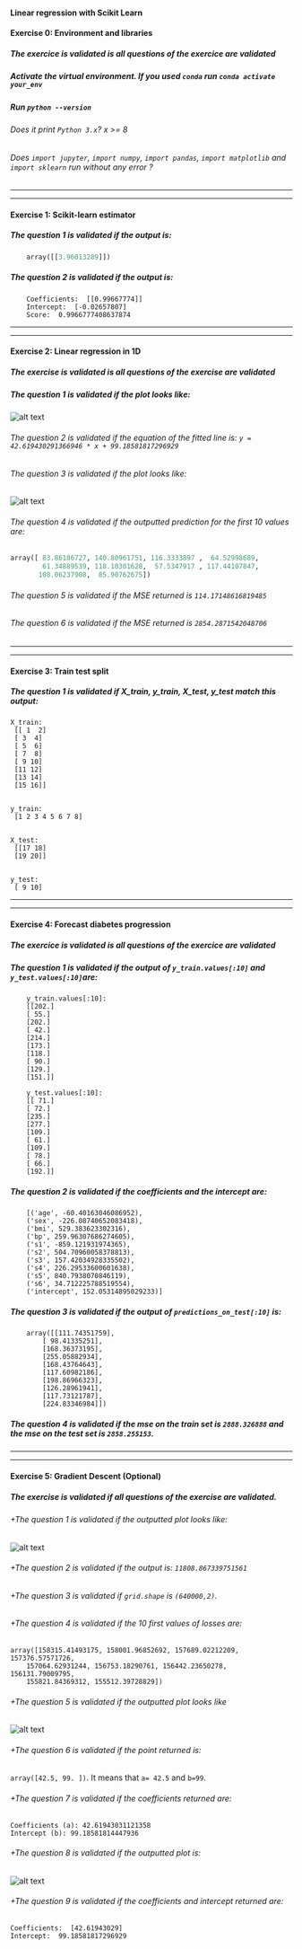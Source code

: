 #### Linear regression with Scikit Learn

#### Exercise 0: Environment and libraries

##### The exercice is validated is all questions of the exercice are validated

##### Activate the virtual environment. If you used `conda` run `conda activate your_env`

##### Run `python --version`

###### Does it print `Python 3.x`? x >= 8

###### Does `import jupyter`, `import numpy`, `import pandas`, `import matplotlib` and `import sklearn` run without any error ?

---

---

#### Exercise 1: Scikit-learn estimator

##### The question 1 is validated if the output is:

```python
    array([[3.96013289]])
```

##### The question 2 is validated if the output is:

```output
    Coefficients:  [[0.99667774]]
    Intercept:  [-0.02657807]
    Score:  0.9966777408637874
```

---

---

#### Exercise 2: Linear regression in 1D

##### The exercise is validated is all questions of the exercise are validated

##### The question 1 is validated if the plot looks like:

![alt text][q1]

[q1]: ../w2_day1_ex2_q1.png "Scatter plot"

###### The question 2 is validated if the equation of the fitted line is: `y = 42.619430291366946 * x + 99.18581817296929`

###### The question 3 is validated if the plot looks like:

![alt text][q3]

[q3]: ../w2_day1_ex2_q3.png "Scatter plot + fitted line"

###### The question 4 is validated if the outputted prediction for the first 10 values are:

```python
array([ 83.86186727, 140.80961751, 116.3333897 ,  64.52998689,
        61.34889539, 118.10301628,  57.5347917 , 117.44107847,
       108.06237908,  85.90762675])
```

###### The question 5 is validated if the MSE returned is `114.17148616819485`

###### The question 6 is validated if the MSE returned is `2854.2871542048706`

---

---

#### Exercise 3: Train test split

##### The question 1 is validated if X_train, y_train, X_test, y_test match this output:

```console
X_train:
 [[ 1  2]
 [ 3  4]
 [ 5  6]
 [ 7  8]
 [ 9 10]
 [11 12]
 [13 14]
 [15 16]]


y_train:
 [1 2 3 4 5 6 7 8]


X_test:
 [[17 18]
 [19 20]]


y_test:
 [ 9 10]
```

---

---

#### Exercise 4: Forecast diabetes progression

##### The exercice is validated is all questions of the exercice are validated

##### The question 1 is validated if the output of `y_train.values[:10]` and `y_test.values[:10]`are:

```console
    y_train.values[:10]:
    [[202.]
    [ 55.]
    [202.]
    [ 42.]
    [214.]
    [173.]
    [118.]
    [ 90.]
    [129.]
    [151.]]

    y_test.values[:10]:
    [[ 71.]
    [ 72.]
    [235.]
    [277.]
    [109.]
    [ 61.]
    [109.]
    [ 78.]
    [ 66.]
    [192.]]
```

##### The question 2 is validated if the coefficients and the intercept are:

```console
    [('age', -60.40163046086952),
    ('sex', -226.08740652083418),
    ('bmi', 529.383623302316),
    ('bp', 259.96307686274605),
    ('s1', -859.121931974365),
    ('s2', 504.70960058378813),
    ('s3', 157.42034928335502),
    ('s4', 226.29533600601638),
    ('s5', 840.7938070846119),
    ('s6', 34.712225788519554),
    ('intercept', 152.05314895029233)]
```

##### The question 3 is validated if the output of `predictions_on_test[:10]` is:

```console
    array([[111.74351759],
        [ 98.41335251],
        [168.36373195],
        [255.05882934],
        [168.43764643],
        [117.60982186],
        [198.86966323],
        [126.28961941],
        [117.73121787],
        [224.83346984]])
```

##### The question 4 is validated if the mse on the **train set** is `2888.326888` and the mse on the **test set** is `2858.255153`.

---
---

#### Exercise 5: Gradient Descent (Optional)

##### The exercise is validated if all questions of the exercise are validated.

###### +The question 1 is validated if the outputted plot looks like:

![alt text][ex5q1]

[ex5q1]: ../w2_day1_ex5_q1.png "Scatter plot "

###### +The question 2 is validated if the output is: `11808.867339751561`

###### +The question 3 is validated if `grid.shape` is `(640000,2)`.

###### +The question 4 is validated if the 10 first values of losses are:

```console
array([158315.41493175, 158001.96852692, 157689.02212209, 157376.57571726,
    157064.62931244, 156753.18290761, 156442.23650278, 156131.79009795,
    155821.84369312, 155512.39728829])
```

###### +The question 5 is validated if the outputted plot looks like

![alt text][ex5q5]

[ex5q5]: ../w2_day1_ex5_q5.png "MSE"

###### +The question 6 is validated if the point returned is:
`array([42.5, 99. ])`. It means that `a= 42.5` and `b=99`.

###### +The question 7 is validated if the coefficients returned are:

```console
Coefficients (a): 42.61943031121358
Intercept (b): 99.18581814447936
```

###### +The question 8 is validated if the outputted plot is:

![alt text][ex5q8]

[ex5q8]: ../w2_day1_ex5_q8.png "MSE + Gradient descent"

###### +The question 9 is validated if the coefficients and intercept returned are:

```console
Coefficients:  [42.61943029]
Intercept:  99.18581817296929
```
